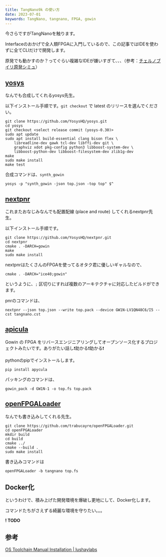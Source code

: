 ```yaml
---
title: TangNano9k の使い方
date: 2023-07-01
keywords: TangNano, tangnano, FPGA, gowin
---
```


今さらですがTangNanoを触ります。

Interfaceのおかげで全人類FPGAに入門しているので、この記事ではIDEを使わずに全てCLIだけで開発します。

原発でも動かすのか？ってぐらい複雑なIDEが嫌いすぎて、、、（参考：[チェルノブイリ原発シミュ](https://www.nicovideo.jp/watch/sm38241694)）

## [yosys](https://github.com/YosysHQ/yosys)

なんでも合成してくれるyosys先生。

以下インストール手順です。`git checkout` で latest のリリースを選んでください。

```
git clone https://github.com/YosysHQ/yosys.git
cd yosys
git checkout <select release commit (yosys-0.30)>
sudo apt update
sudo apt install build-essential clang bison flex \
	libreadline-dev gawk tcl-dev libffi-dev git \
	graphviz xdot pkg-config python3 libboost-system-dev \
	libboost-python-dev libboost-filesystem-dev zlib1g-dev
make
sudo make install
make test
```

合成コマンドは、`synth_gowin`

```
yosys -p "synth_gowin -json top.json -top top" $^
```

## [nextpnr](https://github.com/YosysHQ/nextpnr)

これまたおなじみなんでも配置配線 (place and route) してくれるnextpnr先生。

以下インストール手順です。

```
git clone https://github.com/YosysHQ/nextpnr.git
cd nextpnr
cmake . -DARCH=gowin
make
sudo make install
```

nextpnrはたくさんのFPGAを使ってるオタク君に優しいギャルなので、

```
cmake . -DARCH="ice40;gowin"
```

というように、`;` 区切りにすれば複数のアーキテクチャに対応したビルドができます。

pnrのコマンドは、

```
nextpnr --json top.json --write top.pack --device GW1N-LV1QN48C6/I5 --cst tangnano.cst
```

## [apicula](https://github.com/YosysHQ/apicula)

Gowin の FPGA をリバースエンジニアリングしてオープンソース化するプロジェクトみたいです。ありがたい話し❗️助かる❗️助かる❗️

pythonのpipでインストールします。

```
pip install apycula
```

パッキングのコマンドは、

```
gowin_pack -d GW1N-1 -o top.fs top.pack
```

## [openFPGALoader](https://github.com/trabucayre/openFPGALoader)

なんでも書き込みしてくれる先生。

```
git clone https://github.com/trabucayre/openFPGALoader.git
cd openFPGALoader
mkdir build
cd build
cmake ../ 
cmake --build .
sudo make install
```

書き込みコマンドは

```
openFPGALoader -b tangnano top.fs
```

## Docker化

というわけで、積み上げた開発環境を爆破し更地にして、Docker化します。

コマンドたちがさえずる綺麗な環境を守りたい。。。

**! TODO**

## 参考

[OS Toolchain Manual Installation | lushaylabs](https://learn.lushaylabs.com/os-toolchain-manual-installation/)
